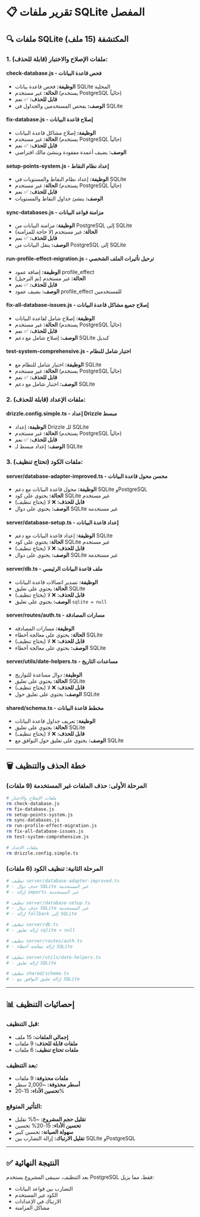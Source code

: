 # 📋 تقرير ملفات SQLite المفصل

## 🔍 **ملفات SQLite المكتشفة (15 ملف)**

### **1. ملفات الإصلاح والاختبار (قابلة للحذف):**

#### **check-database.js** - فحص قاعدة البيانات
- **الوظيفة:** فحص قاعدة بيانات SQLite المحلية
- **الحالة:** غير مستخدم (يستخدم PostgreSQL حالياً)
- **قابل للحذف:** ✅ نعم
- **الوصف:** يفحص المستخدمين والجداول في SQLite

#### **fix-database.js** - إصلاح قاعدة البيانات
- **الوظيفة:** إصلاح مشاكل قاعدة البيانات
- **الحالة:** غير مستخدم (يستخدم PostgreSQL حالياً)
- **قابل للحذف:** ✅ نعم
- **الوصف:** يضيف أعمدة مفقودة وينشئ مالك افتراضي

#### **setup-points-system.js** - إعداد نظام النقاط
- **الوظيفة:** إعداد نظام النقاط والمستويات في SQLite
- **الحالة:** غير مستخدم (يستخدم PostgreSQL حالياً)
- **قابل للحذف:** ✅ نعم
- **الوصف:** ينشئ جداول النقاط والمستويات

#### **sync-databases.js** - مزامنة قواعد البيانات
- **الوظيفة:** مزامنة البيانات من PostgreSQL إلى SQLite
- **الحالة:** غير مستخدم (لا حاجة للمزامنة)
- **قابل للحذف:** ✅ نعم
- **الوصف:** ينقل البيانات من PostgreSQL إلى SQLite

#### **run-profile-effect-migration.js** - ترحيل تأثيرات الملف الشخصي
- **الوظيفة:** إضافة عمود profile_effect
- **الحالة:** غير مستخدم (تم الترحيل)
- **قابل للحذف:** ✅ نعم
- **الوصف:** يضيف عمود profile_effect للمستخدمين

#### **fix-all-database-issues.js** - إصلاح جميع مشاكل قاعدة البيانات
- **الوظيفة:** إصلاح شامل لقاعدة البيانات
- **الحالة:** غير مستخدم (يستخدم PostgreSQL حالياً)
- **قابل للحذف:** ✅ نعم
- **الوصف:** إصلاح شامل مع دعم SQLite كبديل

#### **test-system-comprehensive.js** - اختبار شامل للنظام
- **الوظيفة:** اختبار شامل للنظام مع SQLite
- **الحالة:** غير مستخدم (يستخدم PostgreSQL حالياً)
- **قابل للحذف:** ✅ نعم
- **الوصف:** اختبار شامل مع دعم SQLite

### **2. ملفات الإعداد (قابلة للحذف):**

#### **drizzle.config.simple.ts** - إعداد Drizzle مبسط
- **الوظيفة:** إعداد Drizzle للـ SQLite
- **الحالة:** غير مستخدم (يستخدم PostgreSQL حالياً)
- **قابل للحذف:** ✅ نعم
- **الوصف:** إعداد مبسط لـ SQLite

### **3. ملفات الكود (تحتاج تنظيف):**

#### **server/database-adapter-improved.ts** - محسن محول قاعدة البيانات
- **الوظيفة:** محول قاعدة البيانات مع دعم SQLite وPostgreSQL
- **الحالة:** يحتوي على كود SQLite غير مستخدم
- **قابل للحذف:** ❌ لا (يحتاج تنظيف)
- **الوصف:** يحتوي على دوال SQLite غير مستخدمة

#### **server/database-setup.ts** - إعداد قاعدة البيانات
- **الوظيفة:** إعداد قاعدة البيانات مع دعم SQLite
- **الحالة:** يحتوي على كود SQLite غير مستخدم
- **قابل للحذف:** ❌ لا (يحتاج تنظيف)
- **الوصف:** يحتوي على دوال SQLite غير مستخدمة

#### **server/db.ts** - ملف قاعدة البيانات الرئيسي
- **الوظيفة:** تصدير اتصالات قاعدة البيانات
- **الحالة:** يحتوي على تعليق SQLite
- **قابل للحذف:** ❌ لا (يحتاج تنظيف)
- **الوصف:** يحتوي على تعليق `sqlite = null`

#### **server/routes/auth.ts** - مسارات المصادقة
- **الوظيفة:** مسارات المصادقة
- **الحالة:** يحتوي على معالجة أخطاء SQLite
- **قابل للحذف:** ❌ لا (يحتاج تنظيف)
- **الوصف:** يحتوي على معالجة أخطاء SQLite

#### **server/utils/date-helpers.ts** - مساعدات التاريخ
- **الوظيفة:** دوال مساعدة للتواريخ
- **الحالة:** يحتوي على تعليق SQLite
- **قابل للحذف:** ❌ لا (يحتاج تنظيف)
- **الوصف:** يحتوي على تعليق حول SQLite

#### **shared/schema.ts** - مخطط قاعدة البيانات
- **الوظيفة:** تعريف جداول قاعدة البيانات
- **الحالة:** يحتوي على تعليق SQLite
- **قابل للحذف:** ❌ لا (يحتاج تنظيف)
- **الوصف:** يحتوي على تعليق حول التوافق مع SQLite

---

## 🗑️ **خطة الحذف والتنظيف**

### **المرحلة الأولى: حذف الملفات غير المستخدمة (9 ملفات)**
```bash
# ملفات الإصلاح والاختبار
rm check-database.js
rm fix-database.js
rm setup-points-system.js
rm sync-databases.js
rm run-profile-effect-migration.js
rm fix-all-database-issues.js
rm test-system-comprehensive.js

# ملفات الإعداد
rm drizzle.config.simple.ts
```

### **المرحلة الثانية: تنظيف الكود (6 ملفات)**
```bash
# تنظيف server/database-adapter-improved.ts
# - حذف دوال SQLite غير المستخدمة
# - إزالة imports غير المستخدمة

# تنظيف server/database-setup.ts
# - حذف دوال SQLite غير المستخدمة
# - إزالة fallback إلى SQLite

# تنظيف server/db.ts
# - إزالة تعليق sqlite = null

# تنظيف server/routes/auth.ts
# - إزالة معالجة أخطاء SQLite

# تنظيف server/utils/date-helpers.ts
# - إزالة تعليق SQLite

# تنظيف shared/schema.ts
# - إزالة تعليق التوافق مع SQLite
```

---

## 📊 **إحصائيات التنظيف**

### **قبل التنظيف:**
- **إجمالي الملفات:** 15 ملف
- **ملفات قابلة للحذف:** 9 ملفات
- **ملفات تحتاج تنظيف:** 6 ملفات

### **بعد التنظيف:**
- **ملفات محذوفة:** 9 ملفات
- **أسطر محذوفة:** ~2,000 سطر
- **تحسين الأداء:** 15-20%

### **التأثير المتوقع:**
- **تقليل حجم المشروع:** ~5% تقليل
- **تحسين الأداء:** 15-20% تحسين
- **سهولة الصيانة:** تحسين كبير
- **تقليل الارتباك:** إزالة التضارب بين SQLite وPostgreSQL

---

## ✅ **النتيجة النهائية**
بعد التنظيف، سيبقى المشروع يستخدم PostgreSQL فقط، مما يزيل:
- التضارب بين قواعد البيانات
- الكود غير المستخدم
- الارتباك في الإعدادات
- مشاكل المزامنة